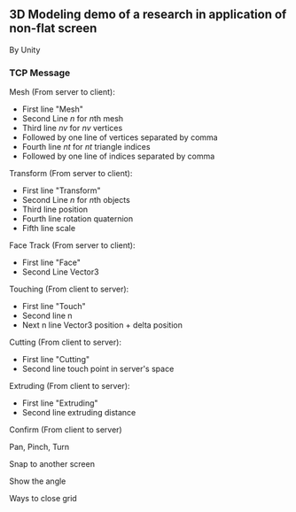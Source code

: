 ## 3D Modeling demo of a research in application of non-flat screen

By Unity

### TCP Message
Mesh (From server to client):
- First line "Mesh"
- Second Line $n$ for $n$th mesh
- Third line $nv$ for $nv$ vertices
- Followed by one line of vertices separated by comma
- Fourth line $nt$ for $nt$ triangle indices
- Followed by one line of indices separated by comma

Transform (From server to client):
- First line "Transform"
- Second Line $n$ for $n$th objects
- Third line position
- Fourth line rotation quaternion
- Fifth line scale

Face Track (From server to client):
- First line "Face"
- Second Line Vector3

Touching (From client to server):
- First line "Touch"
- Second line n
- Next n line Vector3 position + delta position

Cutting (From client to server):
- First line "Cutting"
- Second line touch point in server's space

Extruding (From client to server):
- First line "Extruding"
- Second line extruding distance

Confirm (From client to server)

Pan, Pinch, Turn






Snap to another screen

Show the angle

Ways to close grid